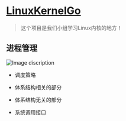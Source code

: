 # [LinuxKernelGo](https://github.com/RocketKernel/LinuxKernelGo)

> 这个项目是我们小组学习Linux内核的地方！

## 进程管理

![Image discription](https://github.com/RocketKernel/LinuxKernelGo/blob/master/pic/ps.gif)

- 调度策略

- 体系结构相关的部分

- 体系结构无关的部分

- 系统调用接口
